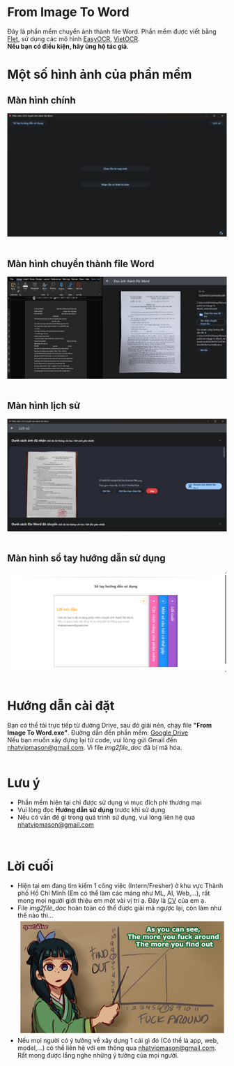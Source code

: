 # From Image To Word <br>
Đây là phần mềm chuyển ảnh thành file Word. Phần mềm được viết bằng [Flet](https://flet.dev/), sử dụng các mô hình [EasyOCR](https://www.jaided.ai/easyocr/),  [VietOCR](https://github.com/pbcquoc/vietocr). 
<br>**Nếu bạn có điều kiện, hãy ủng hộ tác giả**. <br>
# Một số hình ảnh của phần mềm <br>
## Màn hình chính
![Màn hình chính](https://github.com/Yamakaze-chan/Img2Word/blob/main/screen_image/Screenshot%202024-06-02%20105508.png)
<br>
<br>
## Màn hình chuyển thành file Word
![Màn hình chuyển thành file Word](https://github.com/Yamakaze-chan/Img2Word/blob/main/screen_image/Screenshot%202024-06-02%20110116.png)
<br>
<br>
## Màn hình lịch sử
![Màn hình lịch sử](https://github.com/Yamakaze-chan/Img2Word/blob/main/screen_image/Screenshot%202024-06-02%20110347.png)
<br>
<br>
## Màn hình sổ tay hướng dẫn sử dụng
![Màn hình sổ tay hướng dẫn sử dụng](https://github.com/Yamakaze-chan/Img2Word/blob/main/screen_image/Screenshot%202024-06-02%20110506.png)
<br>
<br>
# Hướng dẫn cài đặt
Bạn có thể tải trực tiếp từ đường Drive, sau đó giải nén, chạy file **"From Image To Word.exe"**. Đường dẫn đến phần mềm: [Google Drive](https://drive.google.com/file/d/16OTdEJpnUuvEPUJ9rbcd6mOcT-mu9FtK/view?usp=drive_link)
<br>
Nếu bạn muốn xây dựng lại từ code, vui lòng gửi Gmail đến nhatvipmason@gmail.com. Vì file *img2file_doc* đã bị mã hóa.
<br>
<br>
# Lưu ý<br>
* Phần mềm hiện tại chỉ được sử dụng vì mục đích phi thương mại
* Vui lòng đọc **Hướng dẫn sử dụng** trước khi sử dụng
* Nếu có vấn đề gì trong quá trình sử dụng, vui lòng liên hệ qua nhatvipmason@gmail.com
<br>
   
# Lời cuối
* Hiện tại em đang tìm kiếm 1 công việc (Intern/Fresher) ở khu vực Thành phố Hồ Chí Minh (Em có thể làm các mảng như ML, AI, Web,...), rất mong mọi người giới thiệu em một vài vị trí ạ. Đây là [CV](https://drive.google.com/file/d/1ZTgUMEPQrjYEeInjTawBlWKssMY4aZQd/view?usp=sharing) của em ạ.
* File *img2file_doc* hoàn toàn có thể được giải mã ngược lại, còn làm như thế nào thì... <br>
![](https://github.com/Yamakaze-chan/Img2Word/blob/main/screen_image/GJiFFowW0AA4Fma.png)
* Nếu mọi người có ý tưởng về xây dựng 1 cái gì đó (Có thể là app, web, model,...) có thể liên hệ với em thông qua nhatvipmason@gmail.com. Rất mong được lắng nghe những ý tưởng của mọi người.
